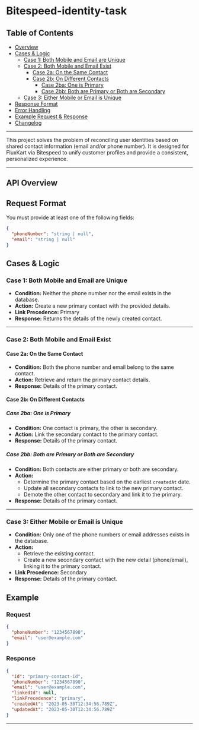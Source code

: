# Bitespeed-identity-task

## Table of Contents

- [Overview](#overview)
- [Cases & Logic](#cases--logic)
  - [Case 1: Both Mobile and Email are Unique](#case-1-both-mobile-and-email-are-unique)
  - [Case 2: Both Mobile and Email Exist](#case-2-both-mobile-and-email-exist)
    - [Case 2a: On the Same Contact](#case-2a-on-the-same-contact)
    - [Case 2b: On Different Contacts](#case-2b-on-different-contacts)
      - [Case 2ba: One is Primary](#case-2ba-one-is-primary)
      - [Case 2bb: Both are Primary or Both are Secondary](#case-2bb-both-are-primary-or-both-are-secondary)
  - [Case 3: Either Mobile or Email is Unique](#case-3-either-mobile-or-email-is-unique)
- [Response Format](#response-format)
- [Error Handling](#error-handling)
- [Example Request & Response](#example-request--response)
- [Changelog](#changelog)

---

This project solves the problem of reconciling user identities based on shared contact information (email and/or phone number). It is designed for FluxKart via Bitespeed to unify customer profiles and provide a consistent, personalized experience.

---

## API Overview



## Request Format

You must provide at least one of the following fields:

```json
{
  "phoneNumber": "string | null",
  "email": "string | null"
}
```

## Cases & Logic

### Case 1: Both Mobile and Email are Unique

- **Condition:** Neither the phone number nor the email exists in the database.
- **Action:** Create a new primary contact with the provided details.
- **Link Precedence:** Primary
- **Response:** Returns the details of the newly created contact.

---

### Case 2: Both Mobile and Email Exist

#### Case 2a: On the Same Contact

- **Condition:** Both the phone number and email belong to the same contact.
- **Action:** Retrieve and return the primary contact details.
- **Response:** Details of the primary contact.

#### Case 2b: On Different Contacts

##### Case 2ba: One is Primary

- **Condition:** One contact is primary, the other is secondary.
- **Action:** Link the secondary contact to the primary contact.
- **Response:** Details of the primary contact.

##### Case 2bb: Both are Primary or Both are Secondary

- **Condition:** Both contacts are either primary or both are secondary.
- **Action:**
  - Determine the primary contact based on the earliest `createdAt` date.
  - Update all secondary contacts to link to the new primary contact.
  - Demote the other contact to secondary and link it to the primary.
- **Response:** Details of the primary contact.

---

### Case 3: Either Mobile or Email is Unique

- **Condition:** Only one of the phone numbers or email addresses exists in the database.
- **Action:**
  - Retrieve the existing contact.
  - Create a new secondary contact with the new detail (phone/email), linking it to the primary contact.
- **Link Precedence:** Secondary
- **Response:** Details of the primary contact.

## Example

### Request

```json
{
  "phoneNumber": "1234567890",
  "email": "user@example.com"
}
```

### Response

```json
{
  "id": "primary-contact-id",
  "phoneNumber": "1234567890",
  "email": "user@example.com",
  "linkedId": null,
  "linkPrecedence": "primary",
  "createdAt": "2023-05-30T12:34:56.789Z",
  "updatedAt": "2023-05-30T12:34:56.789Z"
}
```


---
